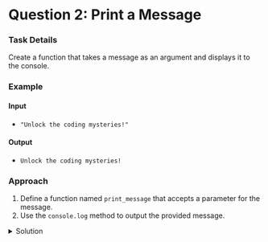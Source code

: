 # Question 2: Print a Message

### Task Details
Create a function that takes a message as an argument and displays it to the console.

### Example

#### Input
- `"Unlock the coding mysteries!"`

#### Output
- `Unlock the coding mysteries!`

### Approach
1. Define a function named `print_message` that accepts a parameter for the message.
2. Use the `console.log` method to output the provided message.

<details>
  <summary>Solution</summary>

```javascript
function print_message(message) {
    console.log(message);
}
```
</details>